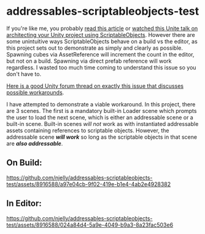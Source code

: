 # addressables-scriptableobjects-test
If you're like me, you probably [read this article](https://blog.unity.com/engine-platform/6-ways-scriptableobjects-can-benefit-your-team-and-your-code) or [watched this Unite talk on architecting your Unity project using ScriptableObjects](https://youtu.be/raQ3iHhE_Kk). However there are some unintuitive ways ScriptableObjects behave on a build vs the editor, as this project sets out to demonstrate as simply and clearly as possible. Spawning cubes via AssetReference will increment the count in the editor, but not on a build. Spawning via direct prefab reference will work regardless. I wasted too much time coming to understand this issue so you don't have to. 

[Here is a good Unity forum thread on exactly this issue that discusses possible workarounds](https://forum.unity.com/threads/scriptableobject-references-in-addressables.777155/).

I have attempted to demonstrate a viable workaround. In this project, there are 3 scenes. The first is a mandatory built-in Loader scene which prompts the user to load the next scene, which is either an addressable scene or a built-in scene. Built-in scenes *will not* work as with instantiated addressable assets containing references to scriptable objects. However, the addressable scene ***will work*** so long as the scriptable objects in that scene are ***also addressable***.

## On Build:
https://github.com/njelly/addressables-scriptableobjects-test/assets/8916588/a97e04cb-9f02-419e-b1e4-4ab2e4928382

## In Editor:
https://github.com/njelly/addressables-scriptableobjects-test/assets/8916588/024a84d4-5a9e-4049-b9a3-8a23fac503e6

